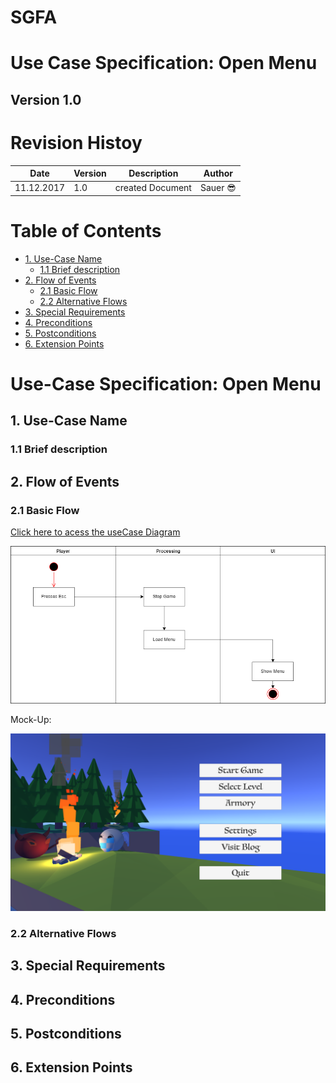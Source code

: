 # SGFA
# Use Case Specification: Open Menu

## Version 1.0

# Revision Histoy



| Date          | Version  | Description       | Author |
| ------------- |----------| ------------------|--------|
| 11.12.2017    | 1.0      | created Document  |Sauer	:sunglasses:|



# Table of Contents
- [1. Use-Case Name](#1-use-case-name)
  * [1.1 Brief description](#11-brief-description)
- [2. Flow of Events](#2-flow-of-events)
  * [2.1 Basic Flow](#21-basic-flow)
  * [2.2 Alternative Flows](#22-alternative-flows)
- [3. Special Requirements](#3-special-requirements)
- [4. Preconditions](#4-preconditions)
- [5. Postconditions](#5-postconditions)
- [6. Extension Points](#6-extension-points)



# Use-Case Specification: Open Menu


## 1. Use-Case Name

### 1.1 Brief description

## 2. Flow of Events

### 2.1 Basic Flow

[Click here to acess the useCase Diagram][UC]

![UseCaseDiagram][UC]

[UC]: UCOpenMenu.png "UseCaseDiagram OpenMenu"


Mock-Up:

![MenuEnd Game][MockUp]

[MockUp]: MockUpMenu.png "Menu MockUp"

### 2.2 Alternative Flows

## 3. Special Requirements

## 4. Preconditions

## 5. Postconditions

## 6. Extension Points
